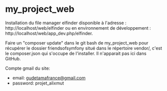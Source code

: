 # my_project_web
Installation du file manager elfinder disponible à l'adresse : http://localhost/web/elfinder ou en environnement de développement : http://localhost/web/app_dev.php/elfinder.

Faire un "composer update" dans le git bash de my_project_web pour récupérer le dossier friendsofsymfony situé dans le répertoire vendor/, c'est le composer.json qui s'occupe de l'installer. Il n'apparait pas ici dans GitHub.

Compte gmail du site:
- email: gudetamafrance@gmail.com
- password: projet_alixmut
